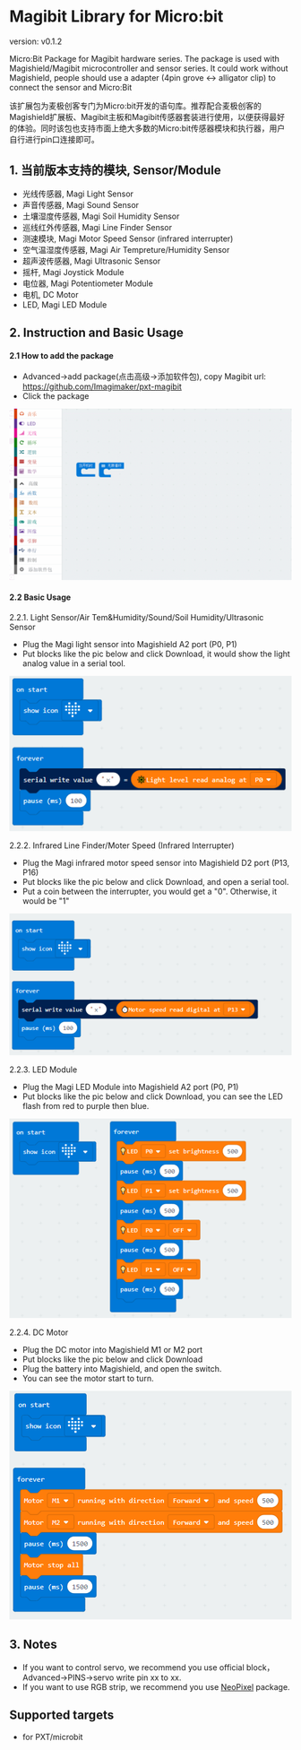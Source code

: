 
# Magibit Library for Micro:bit
version: v0.1.2

Micro:Bit Package for Magibit hardware series. The package is used with Magishield/Magibit microcontroller and sensor series. It could work without Magishield, people should use a adapter (4pin grove <-> alligator clip) to connect the sensor and Micro:Bit

该扩展包为麦极创客专门为Micro:bit开发的语句库。推荐配合麦极创客的Magishield扩展板、Magibit主板和Magibit传感器套装进行使用，以便获得最好的体验。同时该包也支持市面上绝大多数的Micro:bit传感器模块和执行器，用户自行进行pin口连接即可。

## 1. 当前版本支持的模块, Sensor/Module
- 光线传感器, Magi Light Sensor
- 声音传感器, Magi Sound Sensor
- 土壤湿度传感器, Magi Soil Humidity Sensor
- 巡线红外传感器, Magi Line Finder Sensor
- 测速模块, Magi Motor Speed Sensor (infrared interrupter)
- 空气温湿度传感器, Magi Air Tempreture/Humidity Sensor
- 超声波传感器, Magi Ultrasonic Sensor
- 摇杆, Magi Joystick Module
- 电位器, Magi Potentiometer Module
- 电机, DC Motor
- LED, Magi LED Module

## 2. Instruction and Basic Usage

#### 2.1 How to add the package
- Advanced->add package(点击高级->添加软件包), copy Magibit url: https://github.com/Imagimaker/pxt-magibit
- Click the package

![install](install.gif)

#### 2.2 Basic Usage

2.2.1.  Light Sensor/Air Tem&Humidity/Sound/Soil Humidity/Ultrasonic Sensor
- Plug the Magi light sensor into Magishield A2 port (P0, P1)
- Put blocks like the pic below and click Download, it would show the light analog value in a serial tool.

![light](pics/basic_usage_light.png)

2.2.2. Infrared Line Finder/Moter Speed (Infrared Interrupter)

- Plug the Magi infrared motor speed sensor into Magishield D2 port (P13, P16)
- Put blocks like the pic below and click Download, and open a serial tool.
- Put a coin between the interrupter, you would get a "0". Otherwise, it would be "1"

![Infrared](pics/basic_usage_infrared.png)

2.2.3. LED Module

- Plug the Magi LED Module into Magishield A2 port (P0, P1)
- Put blocks like the pic below and click Download, you can see the LED flash from red to purple then blue.

![led](pics/basic_usage_led.png)

2.2.4. DC Motor

- Plug the DC motor into Magishield M1 or M2 port
- Put blocks like the pic below and click Download
- Plug the battery into Magishield, and open the switch.
- You can see the motor start to turn.

![dc_motor](pics/basic_usage_dc.png)



## 3. Notes

- If you want to control servo, we recommend you use official block，Advanced->PINS->servo write pin xx to xx.
- If you want to use RGB strip, we recommend you use [NeoPixel](https://github.com/Microsoft/pxt-neopixel) package.


## Supported targets

* for PXT/microbit